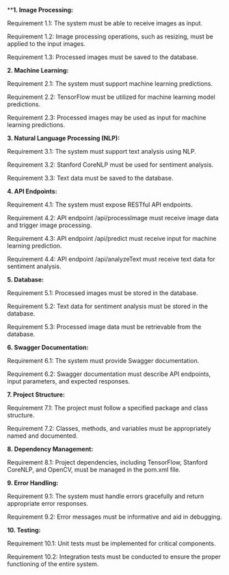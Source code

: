 ******1. Image Processing:****

Requirement 1.1: The system must be able to receive images as input.

Requirement 1.2: Image processing operations, such as resizing, must be applied to the input images.

Requirement 1.3: Processed images must be saved to the database.

**2. Machine Learning:**
 
Requirement 2.1: The system must support machine learning predictions.

Requirement 2.2: TensorFlow must be utilized for machine learning model predictions.

Requirement 2.3: Processed images may be used as input for machine learning predictions.

**3. Natural Language Processing (NLP):**

Requirement 3.1: The system must support text analysis using NLP.

Requirement 3.2: Stanford CoreNLP must be used for sentiment analysis.

Requirement 3.3: Text data must be saved to the database.

**4. API Endpoints:**

Requirement 4.1: The system must expose RESTful API endpoints.

Requirement 4.2: API endpoint /api/processImage must receive image data and trigger image processing.

Requirement 4.3: API endpoint /api/predict must receive input for machine learning prediction.

Requirement 4.4: API endpoint /api/analyzeText must receive text data for sentiment analysis.

****5. Database:****

Requirement 5.1: Processed images must be stored in the database.

Requirement 5.2: Text data for sentiment analysis must be stored in the database.

Requirement 5.3: Processed image data must be retrievable from the database.

****6. Swagger Documentation:****

Requirement 6.1: The system must provide Swagger documentation.

Requirement 6.2: Swagger documentation must describe API endpoints, input parameters, and expected responses.

****7. Project Structure:****

Requirement 7.1: The project must follow a specified package and class structure.

Requirement 7.2: Classes, methods, and variables must be appropriately named and documented.

****8. Dependency Management:****

Requirement 8.1: Project dependencies, including TensorFlow, Stanford CoreNLP, and OpenCV, must be managed in the pom.xml file.

****9. Error Handling:****

Requirement 9.1: The system must handle errors gracefully and return appropriate error responses.

Requirement 9.2: Error messages must be informative and aid in debugging.

****10. Testing:****

Requirement 10.1: Unit tests must be implemented for critical components.

Requirement 10.2: Integration tests must be conducted to ensure the proper functioning of the entire system.

